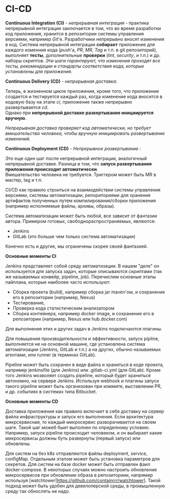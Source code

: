 # CI-CD

**Continuous Integration (CI)** - _непрерывная интеграция_ - практика непрерывной интеграции заключается в 
том, что во время разработки код приложения, хранится в репозитории системы управления версиями, например _Git_'е. 
Разработчики непрерывно вносят изменения в код. 
Система непрерывной интеграции **собирает** приложение для каждого изменния кода (_push_'a, _PR_, _MR_, _Tag_ и т.п. в git репозиторий),
выполняет **тесты**, дополнительные **проверки** (_lint_, _security_, и т.п.) и др. наборы скриптов.
_Эти шаги гарантируют, что изменения проходят все тесты, 
рекомендации и стандарты соответствия кода, которые установлены для приложения._

**Continuous Delivery (CD)** - _непрерывная доставка_:

Теперь, в жизненном цикле приложения, кроме того, что приложение создается и тестируется каждый раз, 
когда изменение кода вносится в кодовую базу на этапе _ci_, приложение также непрерывно развертывается _cd_.  
Однако при **непрерывной доставке развертывание инициируется вручную**.

_Непрерывная доставка проверяет код автоматически, но требует вмешательства человека, 
чтобы вручную инициировать развертывание изменений._

**Continuous Deployment (CD)** - _Непрерывное развертывание_ :

Это еще один шаг после непрерывной интеграции, аналогичный непрерывной доставке.
Разница в том, что **запуск развертывания приложения происходит автоматически**.  
Вмешательство человека не требуется. Триггером может быть MR в мастер, tag и т.п.

CI/CD как правило строиться на взаимодействии системы управления версиями, системы автоматизации, репориториями для хранения артифактов полученных путем компилирования/сборки приложения (например исполняемые файлы, архивы, образы).

Система автоматизации может быть любой, все зависит от фантазии автора. Примером готовых, свободнораспространяемых, являются:

- Jenkins
- GitLab (это больше чем только система автоматизации)

Конечно есть и другие, мы ограничены скорее своей фантазией.

**Основные моменты CI**

Jenkins представляет собой среду автоматизации. В нашем "деле" он используется для запуска задач, которые описываются скриптами (так же называемых конвейр, pipeline, job). Перечислим основные этапы пайплана, которые наиболее часто используют:

- Сборка проекта (build), например сборка jar maven'ом, и сохранение его в репозитории (например, Nexus)
- Тестирование, 
- Проверка кода статистическим анализатором 
- Сборка контейнера, например docker image, и сохранение его в репозитории (например, Nexus или hub.docker.com)

Для выполнения этих и других задач в Jenkins подключаются плагины.

Для повышения производительности и эффективности, запуск pipline, выполняется не на основной машине, где установлена система автоматизации (Jenkins, GitLab и т.п.) а на других, обычно называемых агентами, или runner (в терминах GitLab).

Pipeline может быть сохранен в виде файла и храниться в коде проекта, например jenkinsfile (для Jenkins) или .gitlab-ci.yml (для GitLab).
Кроме того Jenkins мозволяет создать pipeline, который будет храниться автономно, на сервере Jenkins. Используя webhook и плагины запуск такого pipeline может быть организован при коммите, выставлении PR, и др. событиях в системах типа Bitbucket.

**Основные моменты CD**

Доставка приложения как правило включает в себя доставку на сервер файла инфраструктуры и запуск его выполнения. Если архитектура микрсервисная, то каждый микросервис разворачивается на своем шаге. Такой шаг можеб быит выполнен по определному условию. Например, запуск pipeline происходит человеком, и он выбирает какие микросервисы должны буть развернуты (первый запуск) или обновлены.

Для систем на без k8s отправляются файлы deployment, service, configMap. Отдельным этапом может быть установка параметров для секретов.
Для систем на базе docker может быть отправлен фаил docker-compose. 
В некоторых случаях можно настроить обновление микросервисов при обновлении образа в репозиториии, например используя [watchtower|https://github.com/containrrr/watchtower]. Такой подход может быть удобен для девелоперской среды, в промышленную среду так обнослять не надо.
